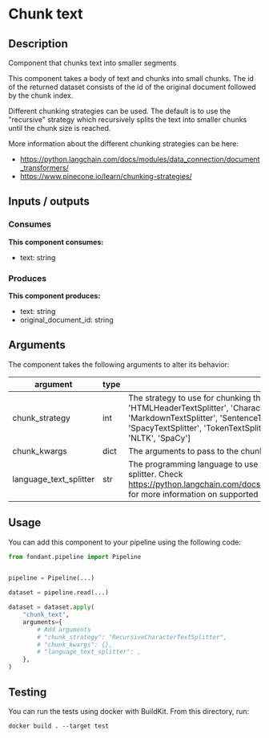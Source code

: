# Chunk text

<a id="chunk_text#description"></a>
## Description
Component that chunks text into smaller segments 

This component takes a body of text and chunks into small chunks. The id of the returned dataset
consists of the id of the original document followed by the chunk index.

Different chunking strategies can be used. The default is to use the "recursive" strategy which
  recursively splits the text into smaller chunks until the chunk size is reached. 

More information about the different chunking strategies can be here:
- https://python.langchain.com/docs/modules/data_connection/document_transformers/
- https://www.pinecone.io/learn/chunking-strategies/


<a id="chunk_text#inputs_outputs"></a>
## Inputs / outputs 

<a id="chunk_text#consumes"></a>
### Consumes 
**This component consumes:**

- text: string




<a id="chunk_text#produces"></a>  
### Produces 
**This component produces:**

- text: string
- original_document_id: string



<a id="chunk_text#arguments"></a>
## Arguments

The component takes the following arguments to alter its behavior:

| argument | type | description | default |
| -------- | ---- | ----------- | ------- |
| chunk_strategy | int | The strategy to use for chunking the text. One of ['RecursiveCharacterTextSplitter', 'HTMLHeaderTextSplitter', 'CharacterTextSplitter', 'Language', 'MarkdownHeaderTextSplitter', 'MarkdownTextSplitter', 'SentenceTransformersTokenTextSplitter', 'LatexTextSplitter', 'SpacyTextSplitter', 'TokenTextSplitter', 'NLTKTextSplitter', 'PythonCodeTextSplitter', 'character', 'NLTK', 'SpaCy'] | RecursiveCharacterTextSplitter |
| chunk_kwargs | dict | The arguments to pass to the chunking strategy | / |
| language_text_splitter | str | The programming language to use for splitting text into sentences if "language" is selected as the splitter. Check  https://python.langchain.com/docs/modules/data_connection/document_transformers/code_splitter for more information on supported languages. | / |

<a id="chunk_text#usage"></a>
## Usage 

You can add this component to your pipeline using the following code:

```python
from fondant.pipeline import Pipeline


pipeline = Pipeline(...)

dataset = pipeline.read(...)

dataset = dataset.apply(
    "chunk_text",
    arguments={
        # Add arguments
        # "chunk_strategy": "RecursiveCharacterTextSplitter",
        # "chunk_kwargs": {},
        # "language_text_splitter": ,
    },
)
```

<a id="chunk_text#testing"></a>
## Testing

You can run the tests using docker with BuildKit. From this directory, run:
```
docker build . --target test
```
